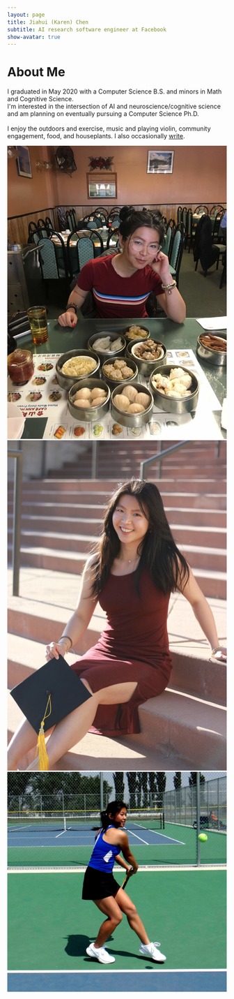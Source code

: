```yaml
---
layout: page
title: Jiahui (Karen) Chen
subtitle: AI research software engineer at Facebook
show-avatar: true
---
```

# About Me  

I graduated in May 2020 with a Computer Science B.S. and minors in Math and Cognitive Science.  
I'm interested in the intersection of AI and neuroscience/cognitive science
and am planning on eventually pursuing a Computer Science Ph.D.  
<br/>
I enjoy the outdoors and exercise, music and playing violin, community engagement, food, and houseplants. I also occasionally [write](https://medium.com/@jiahui.k.chen).


<div position="relative" style="width:100%;height:500px">
  <div class="imgContainer">
  <!-- All image dimensions in imgContainer -->
    <img class="about-me-img" src="/img/dimsum_2000l.jpg">
  </div>
  <div class="imgContainer">
    <img class="about-me-img" src="/img/grad_2000l.jpg">
  </div>
  <div class="imgContainer">
    <img class="about-me-img" src="/img/tennis_sqr.jpg">
  </div>
</div>
<div style="width:800px">
